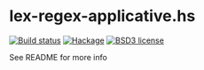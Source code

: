 # lex-regex-applicative.hs

[![Build status](https://img.shields.io/travis/strake/lex-regex-applicative.hs.svg?logo=travis)](https://travis-ci.org/strake/lex-regex-applicative.hs)
[![Hackage](https://img.shields.io/hackage/v/lex-regex-applicative.hs.svg?logo=haskell)](https://hackage.haskell.org/package/lex-regex-applicative.hs)
[![BSD3 license](https://img.shields.io/badge/license-BSD3-blue.svg)](LICENSE)

See README for more info
